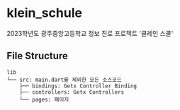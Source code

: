 # klein_schule

2023학년도 광주중앙고등학교 정보 진로 프로젝트 '클레인 스콜'

## File Structure

    lib
    └── src: main.dart를 제외한 모든 소스코드
        ├── bindings: Getx Controller Binding
        ├── controllers: Getx Controllers
        └── pages: 페이지
